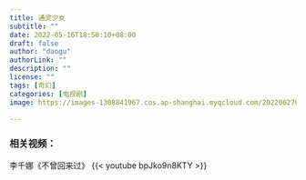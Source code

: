 ```yaml
---
title: 通灵少女
subtitle: ""
date: 2022-05-16T18:50:10+08:00
draft: false
author: "daogu"
authorLink: ""
description: "" 
license: ""
tags: [奇幻]
categories: [电视剧]
image: https://images-1308841967.cos.ap-shanghai.myqcloud.com/202206270901442.webp

---
```


### 相关视频：
李千娜《不曾回来过》
{{< youtube bpJko9n8KTY >}}